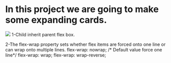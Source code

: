 # In this project we are going to make some expanding cards.
<img src="https://media.giphy.com/media/vFKqnCdLPNOKc/giphy.gif"/>
1-Child inherit parent flex box.

2-The flex-wrap property sets whether flex items are forced onto one line or can wrap onto multiple lines.
flex-wrap: nowrap; /* Default value force one line*/
flex-wrap: wrap;
flex-wrap: wrap-reverse;
